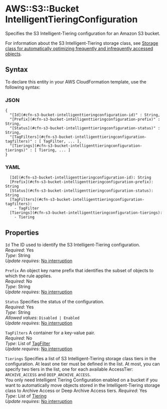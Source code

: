 # AWS::S3::Bucket IntelligentTieringConfiguration<a name="aws-properties-s3-bucket-intelligenttieringconfiguration"></a>

Specifies the S3 Intelligent\-Tiering configuration for an Amazon S3 bucket\.

For information about the S3 Intelligent\-Tiering storage class, see [Storage class for automatically optimizing frequently and infrequently accessed objects](https://docs.aws.amazon.com/AmazonS3/latest/dev/storage-class-intro.html#sc-dynamic-data-access)\.

## Syntax<a name="aws-properties-s3-bucket-intelligenttieringconfiguration-syntax"></a>

To declare this entity in your AWS CloudFormation template, use the following syntax:

### JSON<a name="aws-properties-s3-bucket-intelligenttieringconfiguration-syntax.json"></a>

```
{
  "[Id](#cfn-s3-bucket-intelligenttieringconfiguration-id)" : String,
  "[Prefix](#cfn-s3-bucket-intelligenttieringconfiguration-prefix)" : String,
  "[Status](#cfn-s3-bucket-intelligenttieringconfiguration-status)" : String,
  "[TagFilters](#cfn-s3-bucket-intelligenttieringconfiguration-tagfilters)" : [ TagFilter, ... ],
  "[Tierings](#cfn-s3-bucket-intelligenttieringconfiguration-tierings)" : [ Tiering, ... ]
}
```

### YAML<a name="aws-properties-s3-bucket-intelligenttieringconfiguration-syntax.yaml"></a>

```
  [Id](#cfn-s3-bucket-intelligenttieringconfiguration-id): String
  [Prefix](#cfn-s3-bucket-intelligenttieringconfiguration-prefix): String
  [Status](#cfn-s3-bucket-intelligenttieringconfiguration-status): String
  [TagFilters](#cfn-s3-bucket-intelligenttieringconfiguration-tagfilters):
    - TagFilter
  [Tierings](#cfn-s3-bucket-intelligenttieringconfiguration-tierings):
    - Tiering
```

## Properties<a name="aws-properties-s3-bucket-intelligenttieringconfiguration-properties"></a>

`Id` <a name="cfn-s3-bucket-intelligenttieringconfiguration-id"></a>
The ID used to identify the S3 Intelligent\-Tiering configuration\.  
_Required_: Yes  
_Type_: String  
_Update requires_: [No interruption](https://docs.aws.amazon.com/AWSCloudFormation/latest/UserGuide/using-cfn-updating-stacks-update-behaviors.html#update-no-interrupt)

`Prefix` <a name="cfn-s3-bucket-intelligenttieringconfiguration-prefix"></a>
An object key name prefix that identifies the subset of objects to which the rule applies\.  
_Required_: No  
_Type_: String  
_Update requires_: [No interruption](https://docs.aws.amazon.com/AWSCloudFormation/latest/UserGuide/using-cfn-updating-stacks-update-behaviors.html#update-no-interrupt)

`Status` <a name="cfn-s3-bucket-intelligenttieringconfiguration-status"></a>
Specifies the status of the configuration\.  
_Required_: Yes  
_Type_: String  
_Allowed values_: `Disabled | Enabled`  
_Update requires_: [No interruption](https://docs.aws.amazon.com/AWSCloudFormation/latest/UserGuide/using-cfn-updating-stacks-update-behaviors.html#update-no-interrupt)

`TagFilters` <a name="cfn-s3-bucket-intelligenttieringconfiguration-tagfilters"></a>
A container for a key\-value pair\.  
_Required_: No  
_Type_: List of [TagFilter](aws-properties-s3-bucket-tagfilter.md)  
_Update requires_: [No interruption](https://docs.aws.amazon.com/AWSCloudFormation/latest/UserGuide/using-cfn-updating-stacks-update-behaviors.html#update-no-interrupt)

`Tierings` <a name="cfn-s3-bucket-intelligenttieringconfiguration-tierings"></a>
Specifies a list of S3 Intelligent\-Tiering storage class tiers in the configuration\. At least one tier must be defined in the list\. At most, you can specify two tiers in the list, one for each available AccessTier: `ARCHIVE_ACCESS` and `DEEP_ARCHIVE_ACCESS`\.  
You only need Intelligent Tiering Configuration enabled on a bucket if you want to automatically move objects stored in the Intelligent\-Tiering storage class to Archive Access or Deep Archive Access tiers\.
_Required_: Yes  
_Type_: List of [Tiering](aws-properties-s3-bucket-tiering.md)  
_Update requires_: [No interruption](https://docs.aws.amazon.com/AWSCloudFormation/latest/UserGuide/using-cfn-updating-stacks-update-behaviors.html#update-no-interrupt)
